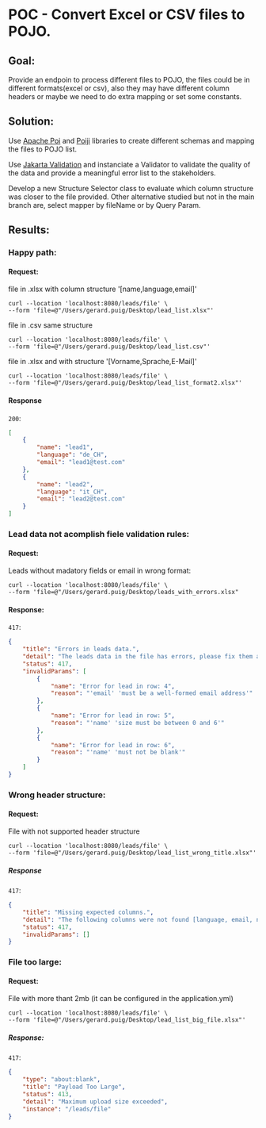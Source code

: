 # POC - Convert Excel or CSV files to POJO.

## Goal:

Provide an endpoin to process different files to POJO, the files could be in different formats(excel or csv), also they may have different column headers or maybe we need to do extra mapping or set some constants.

## Solution:

Use [Apache Poi](https://poi.apache.org/) and [Poiji](https://github.com/ozlerhakan/poiji?tab=readme-ov-file) libraries to create different schemas and mapping the files to POJO list.

Use [Jakarta Validation](https://beanvalidation.org/) and instanciate a Validator to validate the quality of the data and provide a meaningful error list to the stakeholders.

Develop a new Structure Selector class to evaluate which column structure was closer to the file provided. Other alternative studied but not in the main branch are, select mapper by fileName or by Query Param.

## Results:

### Happy path:
#### Request:

file in .xlsx with column structure '[name,language,email]'
```curl
curl --location 'localhost:8080/leads/file' \
--form 'file=@"/Users/gerard.puig/Desktop/lead_list.xlsx"'
````
file in .csv same structure
```curl
curl --location 'localhost:8080/leads/file' \
--form 'file=@"/Users/gerard.puig/Desktop/lead_list.csv"'
````
file in .xlsx and with structure '[Vorname,Sprache,E-Mail]'
```curl
curl --location 'localhost:8080/leads/file' \
--form 'file=@"/Users/gerard.puig/Desktop/lead_list_format2.xlsx"'
```

#### Response 
`200`:

```json
[
    {
        "name": "lead1",
        "language": "de_CH",
        "email": "lead1@test.com"
    },
    {
        "name": "lead2",
        "language": "it_CH",
        "email": "lead2@test.com"
    }
]
```


### Lead data not acomplish fiele validation rules:

#### Request:

Leads without madatory fields or email in wrong format:
```curl
curl --location 'localhost:8080/leads/file' \
--form 'file=@"/Users/gerard.puig/Desktop/leads_with_errors.xlsx"
````

#### Response:
`417`:

```json
{
    "title": "Errors in leads data.",
    "detail": "The leads data in the file has errors, please fix them and retry.",
    "status": 417,
    "invalidParams": [
        {
            "name": "Error for lead in row: 4",
            "reason": "'email' 'must be a well-formed email address'"
        },
        {
            "name": "Error for lead in row: 5",
            "reason": "'name' 'size must be between 0 and 6'"
        },
        {
            "name": "Error for lead in row: 6",
            "reason": "'name' 'must not be blank'"
        }
    ]
}
```

### Wrong header structure:

#### Request:
File with not supported header structure
```curl
curl --location 'localhost:8080/leads/file' \
--form 'file=@"/Users/gerard.puig/Desktop/lead_list_wrong_title.xlsx"'
````

##### Response 
`417`:

```json
{
    "title": "Missing expected columns.",
    "detail": "The following columns were not found [language, email, name]",
    "status": 417,
    "invalidParams": []
}
```

### File too large:

#### Request:
File with more thant 2mb (it can be configured in the application.yml)
```curl
curl --location 'localhost:8080/leads/file' \
--form 'file=@"/Users/gerard.puig/Desktop/lead_list_big_file.xlsx"'
````
##### Response:
`417`:

```json
{
    "type": "about:blank",
    "title": "Payload Too Large",
    "status": 413,
    "detail": "Maximum upload size exceeded",
    "instance": "/leads/file"
}
```


```
